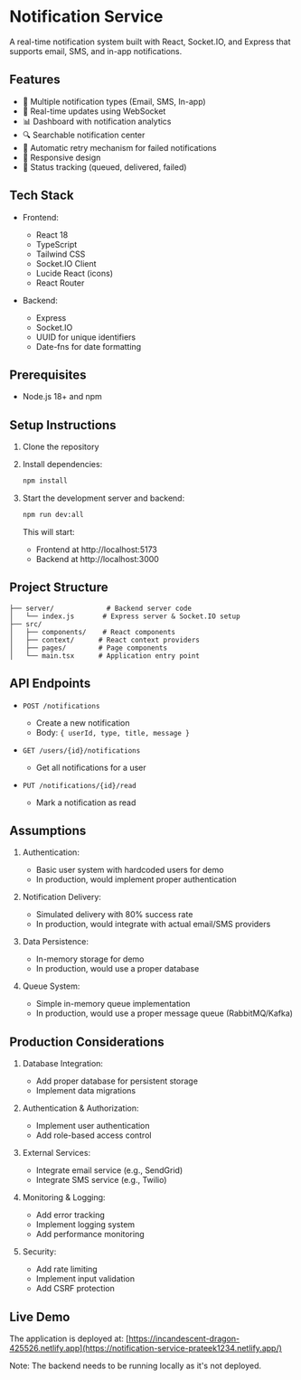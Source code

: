 # Notification Service

A real-time notification system built with React, Socket.IO, and Express that supports email, SMS, and in-app notifications.

## Features

- 🔔 Multiple notification types (Email, SMS, In-app)
- 🔄 Real-time updates using WebSocket
- 📊 Dashboard with notification analytics
- 🔍 Searchable notification center
- 🔁 Automatic retry mechanism for failed notifications
- 📱 Responsive design
- 🎯 Status tracking (queued, delivered, failed)

## Tech Stack

- Frontend:
  - React 18
  - TypeScript
  - Tailwind CSS
  - Socket.IO Client
  - Lucide React (icons)
  - React Router

- Backend:
  - Express
  - Socket.IO
  - UUID for unique identifiers
  - Date-fns for date formatting

## Prerequisites

- Node.js 18+ and npm

## Setup Instructions

1. Clone the repository
2. Install dependencies:
   ```bash
   npm install
   ```

3. Start the development server and backend:
   ```bash
   npm run dev:all
   ```

   This will start:
   - Frontend at http://localhost:5173
   - Backend at http://localhost:3000

## Project Structure

```
├── server/             # Backend server code
│   └── index.js       # Express server & Socket.IO setup
├── src/
│   ├── components/    # React components
│   ├── context/      # React context providers
│   ├── pages/        # Page components
│   └── main.tsx      # Application entry point
```

## API Endpoints

- `POST /notifications`
  - Create a new notification
  - Body: `{ userId, type, title, message }`

- `GET /users/{id}/notifications`
  - Get all notifications for a user

- `PUT /notifications/{id}/read`
  - Mark a notification as read

## Assumptions

1. Authentication:
   - Basic user system with hardcoded users for demo
   - In production, would implement proper authentication

2. Notification Delivery:
   - Simulated delivery with 80% success rate
   - In production, would integrate with actual email/SMS providers

3. Data Persistence:
   - In-memory storage for demo
   - In production, would use a proper database

4. Queue System:
   - Simple in-memory queue implementation
   - In production, would use a proper message queue (RabbitMQ/Kafka)

## Production Considerations

1. Database Integration:
   - Add proper database for persistent storage
   - Implement data migrations

2. Authentication & Authorization:
   - Implement user authentication
   - Add role-based access control

3. External Services:
   - Integrate email service (e.g., SendGrid)
   - Integrate SMS service (e.g., Twilio)

4. Monitoring & Logging:
   - Add error tracking
   - Implement logging system
   - Add performance monitoring

5. Security:
   - Add rate limiting
   - Implement input validation
   - Add CSRF protection

## Live Demo

The application is deployed at: [https://incandescent-dragon-425526.netlify.app](https://notification-service-prateek1234.netlify.app/)

Note: The backend needs to be running locally as it's not deployed.
